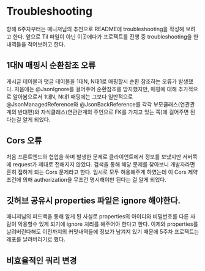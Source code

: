 # Troubleshooting
항해 6주차부터는 매니저님의 추천으로 README에 troubleshooting을 작성해 보려고 한다.
앞으로 Til 파일이 아닌 이곳에다가 프로젝트를 진행 중 troubleshooting을 한 내역들을 적어보려고 한다.

## 1대N 매핑시 순환참조 오류
게시글 테이블과 댓글 테이블을 1대N, N대1로 매핑할시 순환 참조하는 오류가 발생했다.
처음에는 @JsonIgnore를 걸어주어 순환참조를 방지했지만, 매핑에 대해 추가적으로 알아봄으로서 1대N, N대1 매핑에는 그보다 일반적으로 @JsonManagedReference와 @JsonBackReference를 각각 
부모클래스(연관관계의 반대편)와 자식클래스(연관관계의 주인으로 FK를 가지고 있는 쪽)에 걸어주면 된다는걸 알게 되었다.

## Cors 오류
처음 프론트엔드와 협업을 하며 발생한 문제로 클라이언트에서 정보를 보냈지만 서버쪽에 request가 제대로 전해지지 않았다.
검색을 통해 해당 문제를 찾아보니 개발자라면 흔히 접하게 되는 Cors 문제라고 한다.
임시로 모두 허용해주게 하였는데 이 Cors 제약조건에 의해  authorization을 무조건 명시해야만 된다는 걸 알게 되었다.

## 깃허브 공유시 properties 파일은 ignore 해야한다.
매니저님의 피드백을 통해 알게 된 사실로 properties의 아이디와 비밀번호를 다른 사람이 악용할수 있게 되기에 ignore 처리를 해주어야 한다고 한다.
이제와 properties를 날려버린다해도 이전까지의 커밋내역들에 정보가 남겨져 있기 때문에 5주차 프로젝트는 레포를 날려버리기로 했다.

## 비효율적인 쿼리 변경
